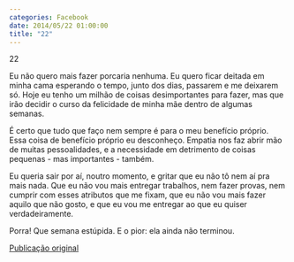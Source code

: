 ```yaml
---
categories: Facebook
date: 2014/05/22 01:00:00
title: "22"
---
```


22

Eu não quero mais fazer porcaria nenhuma. Eu quero ficar deitada em minha cama esperando o tempo, junto dos dias, passarem e me deixarem só. Hoje eu tenho um milhão de coisas desimportantes para fazer, mas que irão decidir o curso da felicidade de minha mãe dentro de algumas semanas.

É certo que tudo que faço nem sempre é para o meu benefício próprio. Essa coisa de benefício próprio eu desconheço. Empatia nos faz abrir mão de muitas pessoalidades, e a necessidade em detrimento de coisas pequenas - mas importantes - também.

Eu queria sair por aí, noutro momento, e gritar que eu não tô nem aí pra mais nada. Que eu não vou mais entregar trabalhos, nem fazer provas, nem cumprir com esses atributos que me fixam, que eu não vou mais fazer aquilo que não gosto, e que eu vou me entregar ao que eu quiser verdadeiramente.

Porra! Que semana estúpida. E o pior: ela ainda não terminou.

[Publicação original](https://www.facebook.com/permalink.php?story_fbid=1425919864345044&id=1418031755133855)

